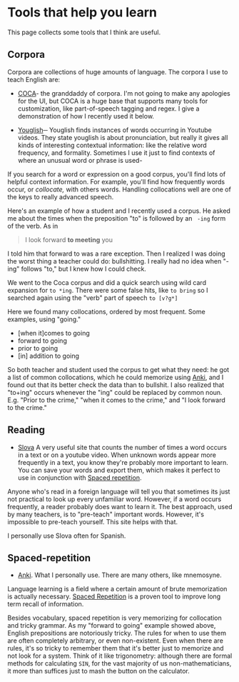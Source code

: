 # Tools that help you learn

This page collects some tools that I think are useful. 

## Corpora 

Corpora are collections of huge amounts of language. 
The corpora I use to teach English are:

* [COCA](https://www.english-corpora.org)- the granddaddy of corpora. I'm not going to make any apologies for the
UI, but COCA is a huge base that supports many tools for customization, like
part-of-speech tagging and regex. I give a demonstration of how I recently used
it below.

* [Youglish](https://youglish.com/)─ Youglish finds instances of words occurring
in Youtube videos. They state youglish is about pronunciation, but really it gives
all kinds of interesting contextual information: like the relative word frequency,
and formality. Sometimes I use it just to find contexts of where an unusual word or phrase
is used-


If you search for a word
or expression on a good corpus, you'll find lots of helpful context information.
For example, you'll find how frequently words occur,  or _collocate,_ with
others words. Handling collocations well are one of the keys to really advanced
speech.

Here's an example of how a student and I recently used a corpus. He asked me
about the times when the preposition "to" is followed by an ` -ing` form of the verb. As in 

> I look forward **to meeting** you

I told him that forward to was a rare exception. Then I realized I was doing the
worst thing a teacher could do: bullshitting. I really had no idea when "-ing"
follows "to," but I knew how I could check.

We went to the Coca corpus and did a quick search using wild card expansion for
`to *ing`. There were some false hits, like `to bring` so I searched again
using the "verb" part of speech `to [v?g*]` 

Here we found many collocations, ordered by most frequent. Some examples, using "going."

* [when it]comes to going
* forward to going
* prior to going
* [in] addition to going

 So both teacher and student used the corpus to get what they need: he got a list of common collocations, which he could memorize using [Anki](#space-repetion), and I found out that its better check the data
than to bullshit. I also realized that "to+ing" occurs whenever the "ing" could be replaced by 
common noun. E.g. "Prior to the crime," "when it comes to the crime," and "I look forward to the crime." 


## Reading

* [Slova](slova.cc) A very useful site that counts the number of times a word occurs in 
a text or on a youtube video. When unknown words appear more frequently in a text,
you know they're probably more important to learn. You can save your words and export them, which 
makes it perfect to use in conjunction with [Spaced repetition](#spaced-repetition).

Anyone who's read in a foreign language will tell you that sometimes its just not practical to look
up every unfamiliar word. However, if a word occurs frequently, a reader probably does want to learn
it. The best approach, used by many teachers, is to "pre-teach" important words. However, it's impossible to pre-teach yourself. This site helps with that.

I personally use Slova often for Spanish.

## Spaced-repetition

* [Anki](https://apps.ankiweb.net/). What I personally use. There are many others, like mnemosyne.

Language learning is a field where a certain amount of brute memorization is actually necessary.
[Spaced Repetition](https://en.wikipedia.org/wiki/Spaced_repetition) is a proven tool to improve long term recall of information.

Besides vocabulary, spaced repetition is very memorizing for collocation and tricky grammar. As my "forward to going" example showed above, English prepositions are notoriously tricky. The rules for when to use them are often completely arbitrary, or even non-existent. Even when there are rules, it's so tricky to remember them that it's better just to memorize and not look for a system. Think of it like
trigonometry: although there are formal methods for calculating `SIN`, for the vast majority of us non-mathematicians, it more than suffices just to mash the button on the calculator.
